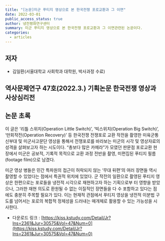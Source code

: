 ```yaml
---
title: "[논문]미군 푸티지 영상으로 본 한국전쟁 포로교환과 그 이면"
date: 2022-03-01
public_access_status: true
author: 냉전평화연구센터
summary: 미군 푸티지 영상으로 본 한국전쟁 포로교환과 그 이면관련된 논문이다.
categories:
  - articles
---
```


## 저자
- 김일환(서울대학교 사회학과 대학원, 박사과정 수료) 

## 역사문제연구 47호(2022.3.) 기획논문 한국전쟁 영상과 사상심리전 

## 논문 초록

이 글은 ‘리틀 스위치(Operation Little Switch)’, ‘빅스위치(Operation Big Switch)’, ‘만회작전(Operation Recovery)’ 등 한국전쟁 전쟁포로 교환 작전을 촬영한 미육군통신부대 및 미군사고문단 영상을 통해서 전쟁포로를 바라보는 미군의 시각 및 영상자료의 성격을 살펴보고자 하는 시도이다. “총보다 많은 카메라”가 모였던 판문점 포로교환 현장에서 미군은 공보적, 기록적 목적으로 교환 과정 전반을 촬영, 미편집된 푸티지 필름(footage film)으로 남겼다. 

미군 영상 병들은 민간 특파원의 접근이 허락되지 않는 ‘무대 뒤편’의 여러 장면들 역시 촬영할 수 있었다는 점에서 특권적 위치에 있었다. 군 작전의 일환으로 촬영된 푸티지 영상은 한편으로는 포로들을 냉전적 시각으로 재현하고자 하는 기획으로부 터 영향을 받았으나, 그러한 재현 의도로 환원될 수 없는 이질적인 장면들을 다 수 포함하고 있다는 점에도 충분히 주목할 필요가 있다. 이는 현재적 관점에서 푸티지 영상을 냉전적 이분법 구도를 넘어서는 포로의 복합적 정체성을 드러내는 매개체로 활용할 수 있는 가능성을 시사한다.

- 다운로드 링크 : [https://kiss.kstudy.com/Detail/Jr?Ins=2361&Jur=30575&Vol=47&Num=0](https://kiss.kstudy.com/Detail/Jr?Ins=2361&Jur=30575&Vol=47&Num=0)